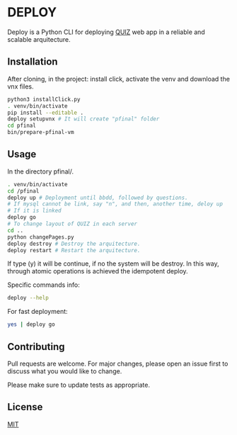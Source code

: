 # DEPLOY

Deploy is a Python CLI for deploying [QUIZ](https://github.com/CORE-UPM/quiz_2019) web app in a reliable and scalable arquitecture.

## Installation

After cloning, in the project: install click, activate the venv and download the vnx files.

```bash
python3 installClick.py
. venv/bin/activate
pip install --editable .
deploy setupvnx # It will create "pfinal" folder
cd pfinal
bin/prepare-pfinal-vm
```

## Usage

In the directory pfinal/.
```bash
. venv/bin/activate
cd /pfinal
deploy up # Deployment until bbdd, followed by questions.
# If mysql cannot be link, say "n", and then, another time, deloy up
# If it is linked
deploy go
# To change layout of QUIZ in each server
cd ..
python changePages.py
deploy destroy # Destroy the arquitecture.
deploy restart # Restart the arquitecture.

```
If type (y) it will be continue, if no the system will be destroy.
In this way, through atomic operations is achieved the idempotent deploy.

Specific commands info:

```bash
deploy --help
```

For fast deployment:
```bash
yes | deploy go
```

## Contributing
Pull requests are welcome. For major changes, please open an issue first to discuss what you would like to change.

Please make sure to update tests as appropriate.

## License
[MIT](https://choosealicense.com/licenses/mit/)





